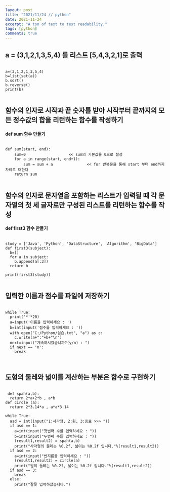 ```yaml
---
layout: post
title: "2021/11/24 // python"
date: 2021-11-24
excerpt: "A ton of text to test readability."
tags: [python]
comments: true
---
```

## a = (3,1,2,1,3,5,4) 를 리스트 [5,4,3,2,1]로 출력

<pre><code>
a=(3,1,2,1,3,5,4)
b=list(set(a))
b.sort()
b.reverse()
print(b)

</code></pre>



## 함수의 인자로 시작과 끝 숫자를 받아 시작부터 끝까지의 모든 정수값의 합을 리턴하는 함수를 작성하기
    

#### def sum 함수 만들기
 <pre><code>
def sum(start, end):         
    sum=0                   << sum의 기본값을 0으로 설정
    for a in range(start, end+1):
        sum = sum + a               << for 반복문을 통해 start 부터 end까지 차례로 더한다
    return sum
    
</code></pre>



## 함수의 인자로 문자열을 포함하는 리스트가 입력될 때 각 문자열의 첫 세 글자로만 구성된 리스트를 리턴하는 함수를 작성


#### def first3 함수 만들기
<pre><code>
study = ['Java', 'Python', 'DataStructure', 'Algorithm', 'BigData']
def first3(subject):
  b=[]
  for a in subject:
    b.append(a[:3])
  return b
  
print(first3(study))

</code></pre>



## 입력한 이름과 점수를 파일에 저장하기


<pre><code>
while True:
  print('*'*20)
  a=input('이름을 입력하세요 : ')
  b=int(input('점수를 입력하세요 : '))
  with open("C:/Python/실습.txt", "a") as c:
    c.write(a+":"+b+"\n")
  next=input("계속하시겠습니까?(y/n) : ")
  if next == 'n':
    break
 
 </code></pre>
 
 
 
 ## 도형의 둘레와 넓이를 계산하는 부분은 함수로 구현하기
 
 
 <pre><code>
 def spah(a,b):
  return 2*a+2*b , a*b
def circle (a):
  return 2*3.14*a , a*a*3.14

while True:
  asd = int(input("1:사각형, 2:원, 3:종료 >>> "))
  if asd == 1:
    a=int(input("첫번째 수를 입력하세요 : "))
    b=int(input("두번째 수를 입력하세요 : "))
    (result1,result2) = spah(a,b)
    print("사각형의 둘레는 %0.2f, 넓이는 %0.2f 입니다."%(result1,result2))
  if asd == 2:
    a=int(input("반지름을 입력하세요 : "))
    (result1,result2) = circle(a)
    print("원의 둘레는 %0.2f, 넓이는 %0.2f 입니다."%(result1,result2))
  if asd == 3:
    break
  else:
    print("잘못 입력하셨습니다.")
 
 </code></pre>
 
 
 
